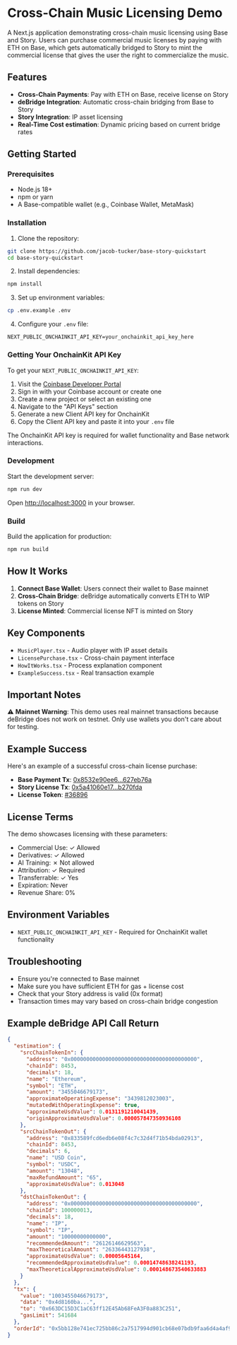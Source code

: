 # Cross-Chain Music Licensing Demo

A Next.js application demonstrating cross-chain music licensing using Base and Story. Users can purchase commercial music licenses by paying with ETH on Base, which gets automatically bridged to Story to mint the commercial license that gives the user the right to commercialize the music.

## Features

- **Cross-Chain Payments**: Pay with ETH on Base, receive license on Story
- **deBridge Integration**: Automatic cross-chain bridging from Base to Story
- **Story Integration**: IP asset licensing
- **Real-Time Cost estimation**: Dynamic pricing based on current bridge rates

## Getting Started

### Prerequisites

- Node.js 18+
- npm or yarn
- A Base-compatible wallet (e.g., Coinbase Wallet, MetaMask)

### Installation

1. Clone the repository:

```bash
git clone https://github.com/jacob-tucker/base-story-quickstart
cd base-story-quickstart
```

2. Install dependencies:

```bash
npm install
```

3. Set up environment variables:

```bash
cp .env.example .env
```

4. Configure your `.env` file:

```env
NEXT_PUBLIC_ONCHAINKIT_API_KEY=your_onchainkit_api_key_here
```

### Getting Your OnchainKit API Key

To get your `NEXT_PUBLIC_ONCHAINKIT_API_KEY`:

1. Visit the [Coinbase Developer Portal](https://portal.cdp.coinbase.com/)
2. Sign in with your Coinbase account or create one
3. Create a new project or select an existing one
4. Navigate to the "API Keys" section
5. Generate a new Client API key for OnchainKit
6. Copy the Client API key and paste it into your `.env` file

The OnchainKit API key is required for wallet functionality and Base network interactions.

### Development

Start the development server:

```bash
npm run dev
```

Open [http://localhost:3000](http://localhost:3000) in your browser.

### Build

Build the application for production:

```bash
npm run build
```

## How It Works

1. **Connect Base Wallet**: Users connect their wallet to Base mainnet
2. **Cross-Chain Bridge**: deBridge automatically converts ETH to WIP tokens on Story
3. **License Minted**: Commercial license NFT is minted on Story

## Key Components

- `MusicPlayer.tsx` - Audio player with IP asset details
- `LicensePurchase.tsx` - Cross-chain payment interface
- `HowItWorks.tsx` - Process explanation component
- `ExampleSuccess.tsx` - Real transaction example

## Important Notes

⚠️ **Mainnet Warning**: This demo uses real mainnet transactions because deBridge does not work on testnet. Only use wallets you don't care about for testing.

## Example Success

Here's an example of a successful cross-chain license purchase:

- **Base Payment Tx**: [0x8532e90ee6...627eb76a](https://basescan.org/tx/0x8532e90ee671268f578202850a1709a8d512f71b1a81bf3eb4929d6a627eb76a)
- **Story License Tx**: [0x5a41060e17...b270fda](https://www.storyscan.io/tx/0x5a41060e17791be6506c62e782542127a10c7dd298fa894729bd0ba61b270fda)
- **License Token**: [#36896](https://explorer.story.foundation/transactions/0x5a41060e17791be6506c62e782542127a10c7dd298fa894729bd0ba61b270fda)

## License Terms

The demo showcases licensing with these parameters:

- Commercial Use: ✓ Allowed
- Derivatives: ✓ Allowed
- AI Training: ✗ Not allowed
- Attribution: ✓ Required
- Transferrable: ✓ Yes
- Expiration: Never
- Revenue Share: 0%

## Environment Variables

- `NEXT_PUBLIC_ONCHAINKIT_API_KEY` - Required for OnchainKit wallet functionality

## Troubleshooting

- Ensure you're connected to Base mainnet
- Make sure you have sufficient ETH for gas + license cost
- Check that your Story address is valid (0x format)
- Transaction times may vary based on cross-chain bridge congestion

## Example deBridge API Call Return

```json
{
  "estimation": {
    "srcChainTokenIn": {
      "address": "0x0000000000000000000000000000000000000000",
      "chainId": 8453,
      "decimals": 18,
      "name": "Ethereum",
      "symbol": "ETH",
      "amount": "3455046679173",
      "approximateOperatingExpense": "3439812023003",
      "mutatedWithOperatingExpense": true,
      "approximateUsdValue": 0.0131191210041439,
      "originApproximateUsdValue": 0.000057847350936108
    },
    "srcChainTokenOut": {
      "address": "0x833589fcd6edb6e08f4c7c32d4f71b54bda02913",
      "chainId": 8453,
      "decimals": 6,
      "name": "USD Coin",
      "symbol": "USDC",
      "amount": "13048",
      "maxRefundAmount": "65",
      "approximateUsdValue": 0.013048
    },
    "dstChainTokenOut": {
      "address": "0x0000000000000000000000000000000000000000",
      "chainId": 100000013,
      "decimals": 18,
      "name": "IP",
      "symbol": "IP",
      "amount": "10000000000000",
      "recommendedAmount": "26126146629563",
      "maxTheoreticalAmount": "26336443127938",
      "approximateUsdValue": 0.00005645164,
      "recommendedApproximateUsdValue": 0.00014748638241193,
      "maxTheoreticalApproximateUsdValue": 0.000148673540633883
    }
  },
  "tx": {
    "value": "1003455046679173",
    "data": "0x4d8160ba...",
    "to": "0x663DC15D3C1aC63ff12E45Ab68FeA3F0a883C251",
    "gasLimit": 541684
  },
  "orderId": "0x5bb128e741ec725bb86c2a7517994d901cb68e07bdb9faa6d4a4af9a72ecd638"
}
```
